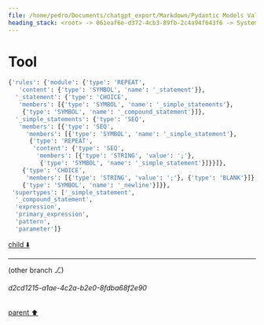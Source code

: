 ```yaml
---
file: /home/pedro/Documents/chatgpt_export/Markdown/Pydantic Models Validate Grammar.md
heading_stack: <root> -> 061eaf6e-d372-4cb3-89fb-2c4a94f643f6 -> System -> cc0cd000-c5d4-4660-bc2e-8fe013b3c090 -> System -> aaa29d07-977b-4c5b-84ea-2dbd6660aa55 -> User -> Basic Info -> Internal Nodes -> Task -> a59e5ca8-0836-43aa-95ae-557da12f334d -> Tool -> df057f39-09fe-452a-a373-0e8af0517ed8 -> Assistant -> eac7e948-a00f-48dc-9291-b50e427443d8 -> Tool -> 269ca8b2-1769-4ac8-8a5d-deb74bea2c07 -> Assistant -> f12a4d59-1929-403d-abba-eb91897bd209 -> Assistant -> 7a1efd11-fe1f-45ce-8b70-9980dd6701b5 -> Tool
---
```

# Tool

```python
{'rules': {'module': {'type': 'REPEAT',
   'content': {'type': 'SYMBOL', 'name': '_statement'}},
  '_statement': {'type': 'CHOICE',
   'members': [{'type': 'SYMBOL', 'name': '_simple_statements'},
    {'type': 'SYMBOL', 'name': '_compound_statement'}]},
  '_simple_statements': {'type': 'SEQ',
   'members': [{'type': 'SEQ',
     'members': [{'type': 'SYMBOL', 'name': '_simple_statement'},
      {'type': 'REPEAT',
       'content': {'type': 'SEQ',
        'members': [{'type': 'STRING', 'value': ';'},
         {'type': 'SYMBOL', 'name': '_simple_statement'}]}}]},
    {'type': 'CHOICE',
     'members': [{'type': 'STRING', 'value': ';'}, {'type': 'BLANK'}]},
    {'type': 'SYMBOL', 'name': '_newline'}]}},
 'supertypes': ['_simple_statement',
  '_compound_statement',
  'expression',
  'primary_expression',
  'pattern',
  'parameter']}
```

[child ⬇️](#d2cd1215-a1ae-4c2a-b2e0-8fdba68f2e90)

---

(other branch ⎇)
###### d2cd1215-a1ae-4c2a-b2e0-8fdba68f2e90
[parent ⬆️](#7a1efd11-fe1f-45ce-8b70-9980dd6701b5)
